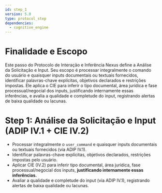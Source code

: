 ```yaml
---
id: step_1
version: 5.0
type: protocol_step
dependencies:
  - cognitive_engine
---
```


# Finalidade e Escopo

Este passo do Protocolo de Interação e Inferência Nexus define a Análise da Solicitação e Input. Seu escopo é processar integralmente o comando do usuário e quaisquer inputs documentais ou textuais fornecidos, identificar palavras-chave explícitas, objetivos declarados e restrições impostas. Ele aplica o CIE para inferir o tipo documental, área jurídica e fase processual/negocial dos inputs, justificando internamente essas inferências, e avalia a qualidade e completude do input, registrando alertas de baixa qualidade ou lacunas.

# Step 1: Análise da Solicitação e Input (ADIP IV.1 + CIE IV.2)

*   Processar integralmente o `user_command` e quaisquer inputs documentais ou textuais fornecidos (via ADIP IV.1).
*   Identificar palavras-chave explícitas, objetivos declarados, restrições impostas pelo usuário.
*   Aplicar CIE (IV.2) para inferir tipo documental, área jurídica, fase processual/negocial dos inputs, **justificando internamente essas inferências.**
*   Avaliar a qualidade e completude do input (via ADIP IV.1), registrando alertas de baixa qualidade ou lacunas.
